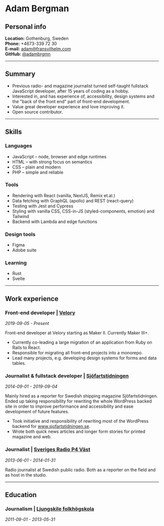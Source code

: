 # Adam Bergman

## Personal info

**Location:** Gothenburg, Sweden<br />
**Phone:** +4673-339 72 30<br />
**E-mail:** adam@fransvilhelm.com<br />
**GitHub:** [@adambrgmn](https://github.com/adambrgmn)

---

## Summary

- Previous radio- and magazine journalist turned self-taught fullstack JavaScript developer, after 15 years of coding as a hobby.
- Interested in, and has experience of, accessibility, design systems and the "back of the front end" part of front-end development.
- Value great developer experience and love improving it.
- Open source contributor.

---

## Skills

### Languages

- JavaScript – node, browser and edge runtimes
- HTML – with strong focus on semantics
- CSS – plain and modern
- PHP – simple and reliable

### Tools

- Rendering with React (vanilla, NextJS, Remix et.al.)
- Data fetching with GraphQL (apollo) and REST (react-query)
- Testing with Jest and Cypress
- Styling with vanilla CSS, CSS-in-JS (styled-components, emotion) and Tailwind
- Backend with Lambda and edge functions

### Design tools

- Figma
- Adobe suite

### Learning

- Rust
- Svelte

---

## Work experience

### Front-end developer | [Velory](https://www.velory.com/)

_2019-09-05 - Present_

Front-end developer at Velory starting as Maker II. Currently Maker III+.

- Currently co-leading a large migration of an application from Ruby on Rails to React.
- Responsible for migrating all front-end projects into a monorepo.
- Lead many projects, e.g. developing design systems for forms and data tables.

### Journalist & fullstack developer | [Sjöfartstidningen](https://www.sjofartstidningen.se/)

_2014-09-01 - 2019-09-04_

Mainly hired as a reporter for Swedish shipping magazine Sjöfartstidningen. Ended up taking responsibility for rewriting the whole WordPress backed site in order to improve performance and accessibility and ease development of future features.

- Took initiative and responsibility of rewriting most of the WordPress backend for www.sjofartstidningen.se.
- Wrote both quick news articles and longer form stories for printed magazine and web.

### Journalist | [Sveriges Radio P4 Väst](https://sverigesradio.se/vast)

_2013-06-01 - 2014-01-31_

Radio journalist at Swedish public radio. Both as a reporter on the field and as host in the studio.

---

## Education

### Journalism | [Ljungskile folkhögskola](https://www.ljungskile.org/)

_2011-09-01 - 2013-05-31_


